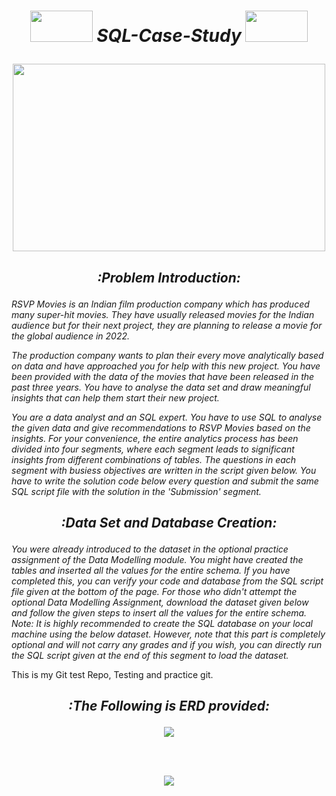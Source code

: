  
# <b><i><p align="center"><img src="https://user-images.githubusercontent.com/102786084/164955520-d88b1402-7b4f-4cf6-b941-a82e528ff66b.png" width="100" height="50" left="0">    SQL-Case-Study   <img src="https://user-images.githubusercontent.com/102786084/164955542-46064661-8aed-4d35-a3d4-6dcfb2a157db.png" width="100" height="50"></p></i></b>
<p align="center"> <img src="https://media.wired.com/photos/61a4e52aa828e7952ac35873/master/w_1600,c_limit/Data-Animation_v2white.gif" width="500" height="300"> </p></i></b>

## <i><p align="center">:Problem Introduction:</p></i> 

<i> RSVP Movies is an Indian film production company which has produced many super-hit movies. They have usually released movies for the Indian audience but for their next project, they are planning to release a movie for the global audience in 2022. 

The production company wants to plan their every move analytically based on data and have approached you for help with this new project. You have been provided with the data of the movies that have been released in the past three years. You have to analyse the data set and draw meaningful insights that can help them start their new project.      

You are a data analyst and an SQL expert. You have to use SQL to analyse the given data and give recommendations to RSVP Movies based on the insights. For your convenience, the entire analytics process has been divided into four segments, where each segment leads to significant insights from different combinations of tables. The questions in each segment with busiess objectives are written in the script given below. You have to write the solution code below every question and submit the same SQL script file with the solution in the 'Submission' segment.</i>

## <i><p align="center">:Data Set and Database Creation:</p></i>

<i> You were already introduced to the dataset in the optional practice assignment of the Data Modelling module. You might have created the tables and inserted all the values for the entire schema. If you have completed this, you can verify your code and database from the SQL script file given at the bottom of the page.
For those who didn't attempt the optional Data Modelling Assignment, download the dataset given below and follow the given steps to insert all the values for the entire schema. 
Note: It is highly recommended to create the SQL database on your local machine using the below dataset. However, note that this part is completely optional and will not carry any grades and if you wish, you can directly run the SQL script given at the end of this segment to load the dataset.</i>

This is my Git test Repo, Testing and practice git. 



## <i><p align="center">:The Following is ERD provided:</p></i>
<p align="center"><img src="https://user-images.githubusercontent.com/102786084/164955047-1f1d9fc0-55d9-498c-9f18-f159034359fb.png"></p>
<br>
<br>
<p align="center"><img src="https://media.tenor.com/sojiZ1PEt0QAAAAC/thank-you-thankyou.gif"></p>
